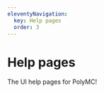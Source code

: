 ```yaml
---
eleventyNavigation:
  key: Help pages
  order: 3
--- 
```

# Help pages

The UI help pages for PolyMC!